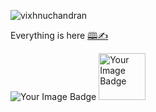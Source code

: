 <p align="left"> <img src="https://komarev.com/ghpvc/?username=vixhnuchandran&label=Profile%20views&color=0e75b6&style=flat" alt="vixhnuchandran" /> </p>

Everything is here [🕮✍](https://vixhnuchandran.github.io/portfolio/)  

<img src="https://tryhackme-badges.s3.amazonaws.com/vixhnuchandran.png" alt="Your Image Badge" />
<img src="https://www.hackthebox.eu/badge/image/1071230" alt="Your Image Badge" height="75"/>

